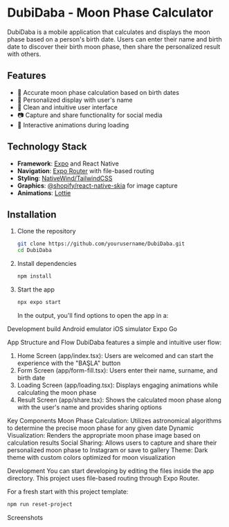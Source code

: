 # DubiDaba - Moon Phase Calculator

DubiDaba is a mobile application that calculates and displays the moon phase based on a person's birth date. Users can enter their name and birth date to discover their birth moon phase, then share the personalized result with others.

## Features

- 🌙 Accurate moon phase calculation based on birth dates
- 👤 Personalized display with user's name
- 📱 Clean and intuitive user interface
- 📷 Capture and share functionality for social media
- 🔄 Interactive animations during loading

## Technology Stack

- **Framework**: [Expo](https://expo.dev/) and React Native
- **Navigation**: [Expo Router](https://docs.expo.dev/router/introduction/) with file-based routing
- **Styling**: [NativeWind/TailwindCSS](https://www.nativewind.dev/)
- **Graphics**: [@shopify/react-native-skia](https://github.com/Shopify/react-native-skia) for image capture
- **Animations**: [Lottie](https://github.com/lottie-react-native/lottie-react-native)

## Installation

1. Clone the repository

   ```bash
   git clone https://github.com/yourusername/DubiDaba.git
   cd DubiDaba
   ```

2. Install dependencies
   ```bash
   npm install
   ```
3. Start the app
   ```bash
   npx expo start
   ```
   In the output, you'll find options to open the app in a:

Development build
Android emulator
iOS simulator
Expo Go

App Structure and Flow
DubiDaba features a simple and intuitive user flow:

1. Home Screen (app/index.tsx): Users are welcomed and can start the experience with the "BAŞLA" button
2. Form Screen (app/form-fill.tsx): Users enter their name, surname, and birth date
3. Loading Screen (app/loading.tsx): Displays engaging animations while calculating the moon phase
4. Result Screen (app/share.tsx): Shows the calculated moon phase along with the user's name and provides sharing options

Key Components
Moon Phase Calculation: Utilizes astronomical algorithms to determine the precise moon phase for any given date
Dynamic Visualization: Renders the appropriate moon phase image based on calculation results
Social Sharing: Allows users to capture and share their personalized moon phase to Instagram or save to gallery
Theme: Dark theme with custom colors optimized for moon visualization

Development
You can start developing by editing the files inside the app directory. This project uses file-based routing through Expo Router.

For a fresh start with this project template:

```bash
npm run reset-project
```

Screenshots
